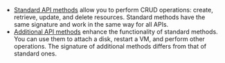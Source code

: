 * [Standard API methods](../concepts/standard-methods.md) allow you to perform CRUD operations: create, retrieve, update, and delete resources. Standard methods have the same signature and work in the same way for all APIs.
* [Additional API methods](../concepts/custom-methods.md) enhance the functionality of standard methods. You can use them to attach a disk, restart a VM, and perform other operations. The signature of additional methods differs from that of standard ones.